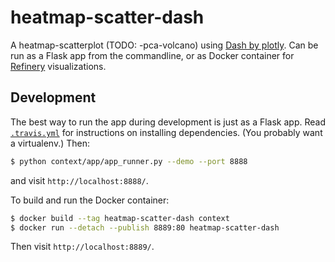# heatmap-scatter-dash

A heatmap-scatterplot (TODO: -pca-volcano) using [Dash by plotly](https://plot.ly/products/dash/).
Can be run as a Flask app from the commandline,
or as Docker container for [Refinery](https://github.com/refinery-platform/refinery-platform) visualizations.

## Development

The best way to run the app during development is just as a Flask app.
Read [`.travis.yml`](.travis.yml) for instructions on installing dependencies. 
(You probably want a virtualenv.) Then:

```bash
$ python context/app/app_runner.py --demo --port 8888
```

and visit `http://localhost:8888/`.

To build and run the Docker container:

```bash
$ docker build --tag heatmap-scatter-dash context
$ docker run --detach --publish 8889:80 heatmap-scatter-dash
```

Then visit `http://localhost:8889/`.